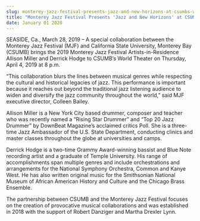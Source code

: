 ```yaml
---
slug: monterey-jazz-festival-presents-jazz-and-new-horizons-at-csumbs-world-theater
title: "Monterey Jazz Festival Presents 'Jazz and New Horizons' at CSUMB’s World Theater"
date: January 01 2020
---
```


<p>SEASIDE, Ca., March 28, 2019 – A special collaboration between the Monterey Jazz Festival (MJF) and California State University, Monterey Bay (CSUMB) brings the 2019 Monterey Jazz Festival Artists-in-Residence Allison Miller and Derrick Hodge to CSUMB’s World Theater on Thursday, April 4, 2019 at 8 p.m.</p><p>“This collaboration blurs the lines between musical genres while respecting the cultural and historical legacies of jazz. This performance is important because it reaches out beyond the traditional jazz listening audience to widen and diversify the jazz community throughout the world,” said MJF executive director, Colleen Bailey.</p><p>Allison Miller is a New York City based drummer, composer and teacher who was recently named a “Rising Star Drummer” and “Top 20 Jazz Drummer” by DownBeat Magazine’s acclaimed critics Poll. She is a three-time Jazz Ambassador of the U.S. State Department, conducting clinics and master classes throughout the globe at universities and camps.</p><p>Derrick Hodge is a two-time Grammy Award-winning bassist and Blue Note recording artist and a graduate of Temple University. His range of accomplishments span multiple genres and include orchestrations and arrangements for the National Symphony Orchestra, Common and Kanye West. He has also written original music for the Smithsonian National Museum of African American History and Culture and the Chicago Brass Ensemble.</p><p>The partnership between CSUMB and the Monterey Jazz Festival focuses on the creation of provocative musical collaborations and was established in 2018 with the support of Robert Danziger and<b> </b>Martha Drexler Lynn.</p>
